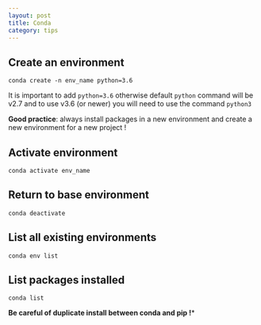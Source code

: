 ```yaml
---
layout: post
title: Conda
category: tips
---
```


## Create an environment

`conda create -n env_name python=3.6`

It is important to add `python=3.6` otherwise default `python` command will be v2.7 and to use v3.6 (or newer) you will need to use the command `python3`

**Good practice**: always install packages in a new environment and create a new environment for a new project !

## Activate environment

`conda activate env_name`

## Return to base environment

`conda deactivate`

## List all existing environments

`conda env list`

## List packages installed

`conda list`

**Be careful of duplicate install between conda and pip !***